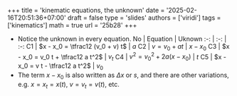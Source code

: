 +++
title = 'kinematic equations, the unknown'
date = '2025-02-16T20:51:36+07:00'
draft = false
type = 'slides'
authors = ['viridi']
tags = ['kinematics']
math = true
url = '25b28'
+++
<!--more-->

+ Notice the unknown in every equation.
No | Equation | Uknown
:-: | :-: | :-:
C1 | $x - x_0 = \tfrac12 (v_0 + v) t$   | $a$
C2 | $v = v_0 + a t$                    | $x - x_0$
C3 | $x - x_0 = v_0 t + \tfrac12 a t^2$ | $v_t$
C4 | $v^2 = v_0^2 + 2a(x - x_0)$        | $t$
C5 | $x - x_0 = v t - \tfrac12 a t^2$   | $v_0$
+ The term $x - x_0$ is also written as $\Delta x$ or $s$, and there are other variations, e.g. $x = x_t = x(t)$, $v = v_t = v(t)$, etc.

